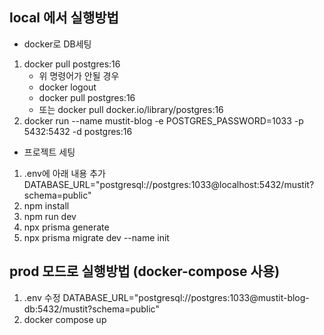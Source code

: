 ## local 에서 실행방법

- docker로 DB세팅

1. docker pull postgres:16
   - 위 명령어가 안될 경우
   * docker logout
   * docker pull postgres:16
   * 또는 docker pull docker.io/library/postgres:16
2. docker run --name mustit-blog -e POSTGRES_PASSWORD=1033 -p 5432:5432 -d postgres:16

- 프로젝트 세팅

1. .env에 아래 내용 추가
   DATABASE_URL="postgresql://postgres:1033@localhost:5432/mustit?schema=public"
1. npm install
1. npm run dev
1. npx prisma generate
1. npx prisma migrate dev --name init

## prod 모드로 실행방법 (docker-compose 사용)

1. .env 수정
   DATABASE_URL="postgresql://postgres:1033@mustit-blog-db:5432/mustit?schema=public"
2. docker compose up
